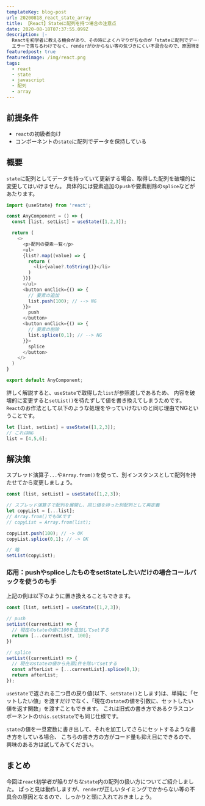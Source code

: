 ```yaml
---
templateKey: blog-post
url: 20200818_react_state_array
title: 【React】Stateに配列を持つ場合の注意点
date: 2020-08-18T07:37:55.099Z
description: |-
  Reactを初学者に教える機会があり、その時によくハマりがちなのが「stateに配列でデータを持たせた時に、正しく更新できていない」ケースです。
  エラーで落ちるわけでなく、renderがかからない等の気づきにくい不具合なので、原因特定がしにくいですが大体はこの記事の例に収まると思います。
featuredpost: true
featuredimage: /img/react.png
tags:
  - react
  - state
  - javascript
  - 配列
  - array
---
```

## 前提条件
- `react`の初級者向け
- コンポーネントの`state`に配列でデータを保持している

## 概要
`state`に配列としてデータを持っていて更新する場合、取得した配列を破壊的に変更してはいけません。
具体的には要素追加の`push`や要素削除の`splice`などがあたります。

```js
import {useState} from 'react';

const AnyComponent = () => {
  const [list, setList] = useState([1,2,3]);

  return (
    <>
      <p>配列の要素一覧</p>
      <ul>
      {list?.map((value) => {
        return (
          <li>{value?.toString()}</li>
        )
      })}
      </ul>
      <button onClick={() => {
        // 要素の追加
        list.push(100); // --> NG
      }}>
        push
      </button>
      <button onClick={() => {
        // 要素の削除
        list.splice(0,1); // --> NG
      }}>
        splice
      </button>
    </>
  )
}

export default AnyComponent;
```

詳しく解説すると、`useState`で取得した`list`が参照渡しであるため、
内容を破壊的に変更すると`setList()`を待たずして値を書き換えてしまうためです。
`React`のお作法として以下のような処理をやっていけないのと同じ理由でNGということです。

```javascript
let [list, setList] = useState([1,2,3]);
// これはNG
list = [4,5,6];
```

## 解決策
スプレッド演算子`...`や`Array.from()`を使って、別インスタンスとして配列を持たせてから変更しましょう。

```js
const [list, setList] = useState([1,2,3]);

// スプレッド演算子で配列を展開し、同じ値を持った別配列として再定義
let copyList = [...list];
// Array.from()でもOKです
// copyList = Array.from(list);

copyList.push(100); // -> OK
copyList.splice(0,1); // -> OK

// 略
setList(copyList);
```

### 応用：pushやspliceしたものをsetStateしたいだけの場合コールバックを使うのも手
上記の例は以下のように置き換えることもできます。

```js
const [list, setList] = useState([1,2,3]);

// push
setList((currentList) => {
  // 現在のstateの値に100を追加してsetする
  return [...currentList, 100];
})

// splice
setList((currentList) => {
  // 現在のstateの値から先頭1件を除いてsetする
  const afterList = [...currentList].splice(0,1);
  return afterList;
});
```

`useState`で返される二つ目の戻り値(以下、`setState()`とします)は、単純に「セットしたい値」を渡すだけでなく、「現在の`state`の値を引数に、セットしたい値を返す関数」を渡すこともできます。
これは旧式の書き方であるクラスコンポーネントの`this.setState`でも同じ仕様です。

`state`の値を一旦変数に書き出して、それを加工してさらにセットするような書き方をしている場合、
こちらの書き方の方がコード量も抑え目にできるので、興味のある方は試してみてください。

## まとめ
今回は`react`初学者が陥りがちな`state`内の配列の扱い方についてご紹介しました。
ぱっと見は動作しますが、`render`が正しいタイミングでかからない等の不具合の原因となるので、しっかりと頭に入れておきましょう。